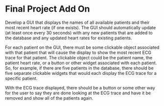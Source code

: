 # Final Project Add On

Develop a GUI that displays the names of all available patients and 
their most recent heart rate (if one exists).  The GUI should automatically
update (at least once every 30 seconds) with any new patients that are
added to the database and any updated heart rates for existing patients.

For each patient on the GUI, there must be some clickable object associated
with that patient that will cause the display to show the most recent
ECG trace for that patient.  The clickable object could be the patient
name, the patient heart rate, or a button or other widget associated with
each patient.  So, for example, if there are five patients in the 
database, there should be five separate clickable widgets that would each
display the ECG trace for a specific patient.  

With the ECG trace displayed, there should be a button or some other way
for the user to say they are done looking at the ECG trace and have it
be removed and show all of the patients again.